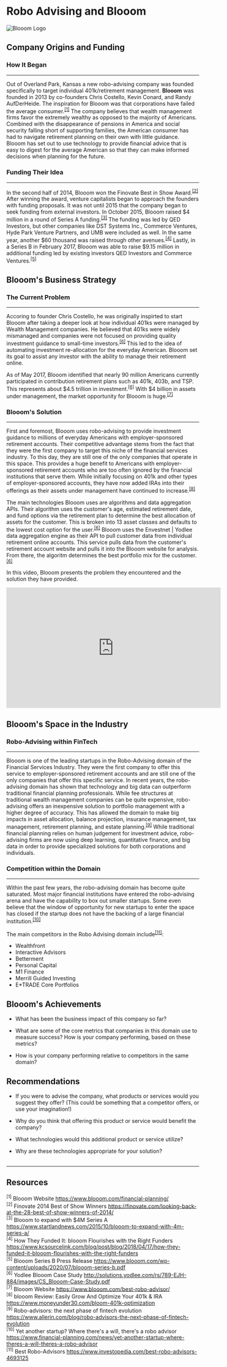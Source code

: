 # Robo Advising and Blooom
![Blooom Logo](https://www.goodfinancialcents.com/wp-content/uploads/2018/10/blooom-1.png)

## Company Origins and Funding

### How It Began
---
Out of Overland Park, Kansas a new robo-advising company was founded specifically to target individual 401k/retirement management. **Blooom** was founded in 2013 by co-founders Chris Costello, Kevin Conard, and Randy AufDerHeide. The inspiration for Blooom was that corporations have failed the average consumer.<sup>[[1]](#1)</sup> The company believes that wealth management firms favor the extremely wealthy as opposed to the majority of Americans. Combined with the disappearance of pensions in America and social security falling short of supporting families, the American consumer has had to navigate retirement planning on their own with little guidance. Blooom has set out to use technology to provide financial advice that is easy to digest for the average American so that they can make informed decisions when planning for the future.

### Funding Their Idea
---
In the second half of 2014, Blooom won the Finovate Best in Show Award.<sup>[[2]](#2)</sup> After winning the award, venture capitalists began to approach the founders with funding proposals. It was not until 2015 that the company began to seek funding from external investors. In October 2015, Blooom raised $4 million in a round of Series A funding.<sup>[[3]](#3)</sup> The funding was led by QED Investors, but other companies like DST Systems Inc., Commerce Ventures, Hyde Park Venture Partners, and UMB were included as well. In the same year, another $60 thousand was raised through other avenues.<sup>[[4]](#4)</sup> Lastly, in a Series B in February 2017, Blooom was able to raise $9.15 million in additional funding led by existing investors QED Investors and Commerce Ventures.<sup>[[5]](#5)</sup>


## Blooom's Business Strategy

### The Current Problem
---
Accoring to founder Chris Costello, he was originally inspirted to start Blooom after taking a deeper look at how individual 401ks were managed by Wealth Management companies. He believed that 401ks were widely mismanaged and companies were not focused on providing quality investment guidance to small-time investors.<sup>[[6]](#6)</sup> This led to the idea of automating investment re-allocation for the everyday American. Blooom set its goal to assist any investor with the ability to manage their retirement online.

As of May 2017, Blooom identified that nearly 90 million Americans currently participated in contribution retirement plans such as 401k, 403b, and TSP. This represents about $4.5 trillion in investment.<sup>[[6]](#6)</sup> With $4 billion in assets under management, the market opportunity for Blooom is huge.<sup>[[7]](#7)</sup>

### Blooom's Solution
---
First and foremost, Blooom uses robo-advising to provide investment guidance to millions of everyday Americans with employer-sponsored retirement accounts. Their competitive advantage stems from the fact that they were the first company to target this niche of the financial services industry. To this day, they are still one of the only companies that operate in this space. This provides a huge benefit to Americans with employer-sponsored retirement accounts who are too often ignored by the financial institutions that serve them. While initially focusing on 401k and other types of employer-sponsored accounts, they have now added IRAs into their offerings as their assets under management have continued to increase.<sup>[[8]](#8)</sup>

The main technologies Blooom uses are algorithms and data aggregation APIs. Their algorithm uses the customer's age, estimated retirement date, and fund options via the retirement plan to determine the best allocation of assets for the customer. This is broken into 13 asset classes and defaults to the lowest cost option for the user.<sup>[[6]](#6)</sup> Blooom uses the Envestnet | Yodlee data aggregation engine as their API to pull customer data from individual retirement online accounts. This service pulls data from the customer's retirement account website and pulls it into the Blooom website for analysis. From there, the algoritm determines the best portfolio mix for the customer.<sup>[[6]](#6)</sup>

In this video, Blooom presents the problem they encountered and the solution they have provided.
<iframe width="560" height="315" src="https://www.youtube.com/embed/u0ZpOCtFDcs" frameborder="0" allow="accelerometer; autoplay; clipboard-write; encrypted-media; gyroscope; picture-in-picture" allowfullscreen></iframe>

## Blooom's Space in the Industry

### Robo-Advising within FinTech
---
Blooom is one of the leading startups in the Robo-Advising domain of the Financial Services Industry. They were the first company to offer this service to employer-sponsored retirement accounts and are still one of the only companies that offer this specific service. In recent years, the robo-advising domain has shown that technology and big data can outperform traditional financial planning professionals. While fee structures at traditional wealth management companies can be quite expensive, robo-advising offers an inexpensive solution to portfolio management with a higher degree of accuracy. This has allowed the domain to make big impacts in asset allocation, balance projection, insurance management, tax management, retirement planning, and estate planning.<sup>[[9]](#9)</sup> While traditional financial planning relies on human judgement for investment advice, robo-advising firms are now using deep learning, quantitative finance, and big data in order to provide specialized solutions for both corporations and individuals.

### Competition within the Domain
---
Within the past few years, the robo-advising domain has become quite saturated. Most major financial institutions have entered the robo-advising arena and have the capability to box out smaller startups. Some even believe that the window of opportunity for new startups to enter the space has closed if the startup does not have the backing of a large financial institution.<sup>[[10]](#10)</sup>

The main competitors in the Robo Advising domain include<sup>[[11]](#11)</sup>:  
* Wealthfront
* Interactive Advisors
* Betterment
* Personal Capital
* M1 Finance
* Merrill Guided Investing
* E*TRADE Core Portfolios

## Blooom's Achievements

* What has been the business impact of this company so far?

* What are some of the core metrics that companies in this domain use to measure success? How is your company performing, based on these metrics?

* How is your company performing relative to competitors in the same domain?


## Recommendations

* If you were to advise the company, what products or services would you suggest they offer? (This could be something that a competitor offers, or use your imagination!)

* Why do you think that offering this product or service would benefit the company?

* What technologies would this additional product or service utilize?

* Why are these technologies appropriate for your solution?<br /><br />
---
## Resources
<sup>[1]</sup> Blooom Website https://www.blooom.com/financial-planning/<a name="1"></a>  
<sup>[2]</sup> Finovate 2014 Best of Show Winners https://finovate.com/looking-back-at-the-28-best-of-show-winners-of-2014/<a name="2"></a>  
<sup>[3]</sup> Blooom to expand with $4M Series A https://www.startlandnews.com/2015/10/blooom-to-expand-with-4m-series-a/<a name ="3"></a>  
<sup>[4]</sup> How They Funded It: blooom Flourishes with the Right Funders https://www.kcsourcelink.com/blog/post/blog/2018/04/17/how-they-funded-it-blooom-flourishes-with-the-right-funders<a name="4"></a>  
<sup>[5]</sup> Blooom Series B Press Release https://www.blooom.com/wp-content/uploads/2020/07/blooom-series-b.pdf<a name="5"></a>  
<sup>[6]</sup> Yodlee Blooom Case Study http://solutions.yodlee.com/rs/789-EJH-884/images/CS_Blooom-Case-Study.pdf<a name="6"></a>  
<sup>[7]</sup> Blooom Website https://www.blooom.com/best-robo-advisor/<a name="7"></a>  
<sup>[8]</sup> blooom Review: Easily Grow And Optimize Your 401k & IRA https://www.moneyunder30.com/bloom-401k-optimization<a name="8"></a>  
<sup>[9]</sup> Robo-advisors: the next phase of fintech evolution https://www.allerin.com/blog/robo-advisors-the-next-phase-of-fintech-evolution<a name="9"></a>  
<sup>[10]</sup> Yet another startup? Where there's a will, there's a robo advisor https://www.financial-planning.com/news/yet-another-startup-where-theres-a-will-theres-a-robo-advisor<a name="10"></a>  
<sup>[11]</sup> Best Robo-Advisors https://www.investopedia.com/best-robo-advisors-4693125<a name="11"></a>